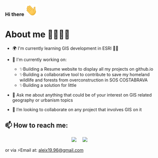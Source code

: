 ### Hi there <img src="https://raw.githubusercontent.com/ABSphreak/ABSphreak/master/gifs/Hi.gif" width="40px" />

# About me 🙋🏻‍♀️🤠

- :earth_africa: I'm currently learning GIS development in ESRI 🌱🌱
- :construction_worker: I'm currently working on: 
  - ✨Building a Resume website to display all my projects on github.io
  - ✨Building a collaborative tool to contribute to save my homeland wildlife and forests from overconstruction in SOS COSTABRAVA
  - ✨Building a solution for little
                      
- 💬 Ask me about anything that could be of your interest on GIS related geography or urbanism topics    
- 👯 I’m looking to collaborate on any project that involves GIS on it

## 📫 How to reach me:

<p align="center">
  <a href="https://twitter.com/aleixbs" target="_blank"><img src="https://img.shields.io/badge/-Twitter-blue?style=for-the-badge&logo=Twitter&logoColor=white" /></a>&nbsp;&nbsp;&nbsp;&nbsp;
  <a href="https://www.linkedin.com/in/aleixbatllesureda/" target="_blank"><img src="https://img.shields.io/badge/linkedin-%230077B5.svg?&style=for-the-badge&logo=linkedin&logoColor=white" /></a>&nbsp;&nbsp;&nbsp;&nbsp;
</p>

or via ⚡Email at: aleix19.96@gmail.com

<!--
**Aleixbs/Aleixbs** is a ✨ _special_ ✨ repository because its `README.md` (this file) appears on your GitHub profile.

Here are some ideas to get you started:

- 🔭 I’m currently working on ...
- 🌱 I’m currently learning ...
- 👯 I’m looking to collaborate on ...
- 🤔 I’m looking for help with ...
- 💬 Ask me about ...
- 📫 How to reach me: ...
- 😄 Pronouns: ...
- ⚡ Fun fact: ...

For more emojis: https://www.webfx.com/tools/emoji-cheat-sheet/
-->
